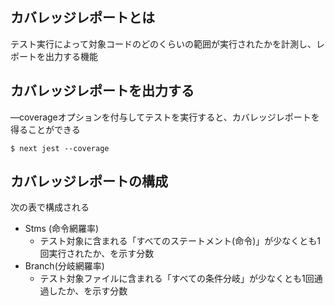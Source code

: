 ## カバレッジレポートとは

テスト実行によって対象コードのどのくらいの範囲が実行されたかを計測し、レポートを出力する機能

## カバレッジレポートを出力する

—coverageオプションを付与してテストを実行すると、カバレッジレポートを得ることができる

```tsx
$ next jest --coverage
```

## カバレッジレポートの構成

次の表で構成される

- Stms (命令網羅率)
    - テスト対象に含まれる「すべてのステートメント(命令)」が少なくとも1回実行されたか、を示す分数
- Branch(分岐網羅率)
    - テスト対象ファイルに含まれる「すべての条件分岐」が少なくとも1回通過したか、を示す分数